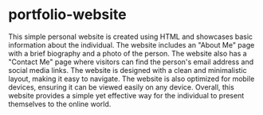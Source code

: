 # portfolio-website

This simple personal website is created using HTML and showcases basic information about the individual. The website includes an "About Me" page with a brief biography and a photo of the person. The website also has a "Contact Me" page where visitors can find the person's email address and social media links. The website is designed with a clean and minimalistic layout, making it easy to navigate. The website is also optimized for mobile devices, ensuring it can be viewed easily on any device. Overall, this website provides a simple yet effective way for the individual to present themselves to the online world.
